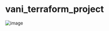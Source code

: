 # vani_terraform_project
![image](https://github.com/user-attachments/assets/d5c90ac2-a056-40e0-be1b-49ac8813e931)
